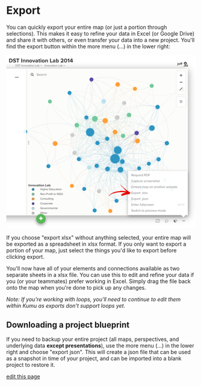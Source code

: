 # Export

You can quickly export your entire map (or just a portion through selections). This makes it easy to refine your data in Excel (or Google Drive) and share it with others, or even transfer your data into a new project. You'll find the export button within the more menu (...) in the lower right:

![layout overview](/images/more-menu-export.png)

If you choose "export xlsx" without anything selected, your entire map will be exported as a spreadsheet in xlsx format. If you only want to export a portion of your map, just select the things you'd like to export before clicking export.

You'll now have all of your elements and connections available as two separate sheets in a xlsx file. You can use this to edit and refine your data if you (or your teammates) prefer working in Excel. Simply drag the file back onto the map when you're done to pick up any changes.

*Note: If you're working with loops, you'll need to continue to edit them within Kumu as exports don't support loops yet.*

## Downloading a project blueprint

If you need to backup your entire project (all maps, perspectives, and underlying data **except presentations**), use the more menu (...) in the lower right and choose "export json". This will create a json file that can be used as a snapshot in time of your project, and can be imported into a blank project to restore it.

<span class="edit-link"><a href="https://github.com/kumu/docs/blob/master/guides/export.md" target="_blank"><i class="fa fa-github"></i> edit this page</a></span>
